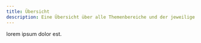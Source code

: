 ```yaml
---
title: Übersicht
description: Eine Übersicht über alle Themenbereiche und der jeweilige Fertigkeitsgrad.
---
```


lorem ipsum dolor est.
